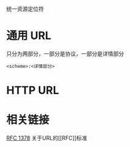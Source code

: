 统一资源定位符

# 通用 URL
只分为两部分，一部分是协议，一部分是详情部分
```
<scheme>:<详情部分>
```

# HTTP URL

# 相关链接
[RFC 1378](https://www.rfc-wiki.org/wiki/RFC1738) 关于URL的[[RFC]]标准

